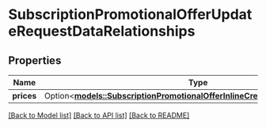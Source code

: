 # SubscriptionPromotionalOfferUpdateRequestDataRelationships

## Properties

Name | Type | Description | Notes
------------ | ------------- | ------------- | -------------
**prices** | Option<[**models::SubscriptionPromotionalOfferInlineCreateRelationshipsPrices**](SubscriptionPromotionalOfferInlineCreate_relationships_prices.md)> |  | [optional]

[[Back to Model list]](../README.md#documentation-for-models) [[Back to API list]](../README.md#documentation-for-api-endpoints) [[Back to README]](../README.md)


